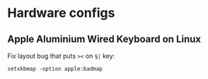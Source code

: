 # Hardware configs


## Apple Aluminium Wired Keyboard on Linux

Fix layout bug that puts `><` on `§|` key:

`setxkbmap -option apple:badmap`



